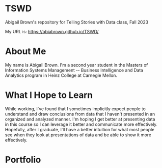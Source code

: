# TSWD
Abigail Brown's repository for Telling Stories with Data class, Fall 2023

My URL is: https://abiabrown.github.io/TSWD/

# About Me
My name is Abigail Brown. I'm a second year student in the Masters of Information Systems Management -- Business Intelligence and Data Analytics program in Heinz College at Carnegie Mellon. 

# What I Hope to Learn
While working, I've found that I sometimes implicitly expect people to understand and draw conclusions from data that I haven't presented in an organized and analyzed manner. I'm hoping I get better at presenting data in this course so I can leverage it better and communicate more effectively. Hopefully, after I graduate, I'll have a better intuition for what most people see when they look at presentations of data and be able to show it more effectively.

# Portfolio
